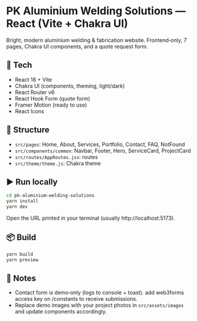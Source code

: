 # PK Aluminium Welding Solutions — React (Vite + Chakra UI)

Bright, modern aluminium welding & fabrication website. Frontend‑only, 7 pages, Chakra UI components, and a quote request form.

## 🚀 Tech
- React 18 + Vite
- Chakra UI (components, theming, light/dark)
- React Router v6
- React Hook Form (quote form)
- Framer Motion (ready to use)
- React Icons

## 📁 Structure
- `src/pages`: Home, About, Services, Portfolio, Contact, FAQ, NotFound
- `src/components/common`: Navbar, Footer, Hero, ServiceCard, ProjectCard
- `src/routes/AppRoutes.jsx`: routes
- `src/theme/theme.js`: Chakra theme

## ▶️ Run locally
```bash
cd pk-aluminium-welding-solutions 
yarn install
yarn dev
```

Open the URL printed in your terminal (usually http://localhost:5173).

## 📦 Build
```bash
yarn build
yarn preview
```

## 📝 Notes
- Contact form is demo‑only (logs to console + toast). add web3forms access key on /constants to receive submissions.
- Replace demo images with your project photos in `src/assets/images` and update components accordingly.
